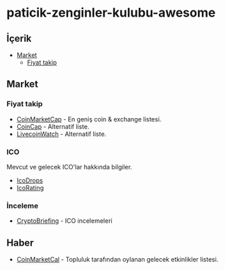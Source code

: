 # paticik-zenginler-kulubu-awesome

## İçerik

- [Market](#market)
	- [Fiyat takip](#fiyat-takip)
  
## Market

### Fiyat takip

- [CoinMarketCap](https://coinmarketcap.com/) - En geniş coin & exchange listesi.
- [CoinCap](http://coincap.io/) - Alternatif liste.
- [LivecoinWatch](https://www.livecoinwatch.com/) - Alternatif liste.


### ICO

Mevcut ve gelecek ICO'lar hakkında bilgiler.

- [IcoDrops](https://icodrops.com/)
- [IcoRating](https://icorating.com/)

### İnceleme

- [CryptoBriefing](https://cryptobriefing.com/category/ico-reviews/) - ICO incelemeleri

## Haber

- [CoinMarketCal](https://coinmarketcal.com/) - Topluluk tarafından oylanan gelecek etkinlikler listesi.



